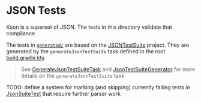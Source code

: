 # JSON Tests

Kson is a superset of JSON.  The tests in this directory validate that compliance

The tests in [`generated/`](generated) are based on the [JSONTestSuite](https://github.com/nst/JSONTestSuite) project. They are generated by the `generateJsonTestSuite` task defined in the root [build.gradle.kts](../../../../../../../build.gradle.kts)
> See [GenerateJsonTestSuiteTask](../../../../../../../buildSrc/src/main/kotlin/GenerateJsonTestSuiteTask.kt) and [JsonTestSuiteGenerator](../../../../../../../buildSrc/src/main/kotlin/org/kson/jsonsuite/JsonTestSuiteGenerator.kt) for more details on the `generateJsonTestSuite` task

TODO: define a system for marking (and skipping) currently failing tests in [JsonSuiteTest](generated/JsonSuiteTest.kt) that require further parser work